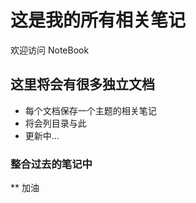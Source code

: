 #  这是我的所有相关笔记
欢迎访问 NoteBook

## 这里将会有很多独立文档
* 每个文档保存一个主题的相关笔记
* 将会列目录与此
* 更新中...

###  整合过去的笔记中

** 加油

